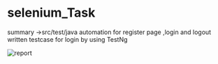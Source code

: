 # selenium_Task

summary 
->src/test/java
automation for register page ,login and logout
written testcase for login by using TestNg


![report](https://github.com/suresh2k02/selenium_Task/assets/90079666/7961062b-adc6-41bf-a346-0e85a935145b)
